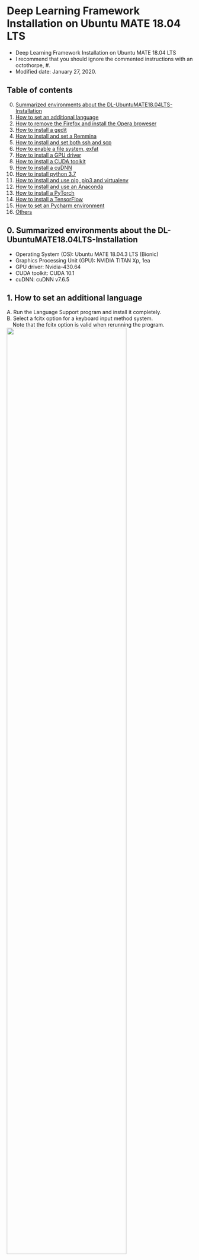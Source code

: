 # Deep Learning Framework Installation on Ubuntu MATE 18.04 LTS
- Deep Learning Framework Installation on Ubuntu MATE 18.04 LTS
- I recommend that you should ignore the commented instructions with an octothorpe, #.
- Modified date: January 27, 2020.

## Table of contents
0.  [Summarized environments about the DL-UbuntuMATE18.04LTS-Installation](#envs)
1.  [How to set an additional language](#language)
2.  [How to remove the Firefox and install the Opera broweser](#ib)
3.  [How to install a gedit](#gedit)
4.  [How to install and set a Remmina](#remmina)
5.  [How to install and set both ssh and scp](#ssh_scp)
6.  [How to enable a file system, exfat](#exfat)
7.  [How to install a GPU driver](#gpu_driver)
8.  [How to install a CUDA toolkit](#cuda_toolkit)
9.  [How to install a cuDNN](#cudnn)
10. [How to install python 3.7](#python3.7)
11. [How to install and use pip, pip3 and virtualenv](#pip_virtualenv)
12. [How to install and use an Anaconda](#conda)
13. [How to install a PyTorch](#pytorch)
14. [How to install a TensorFlow](#tensorflow)
15. [How to set an Pycharm environment](#pycharm)
16. [Others](#others)


## 0. Summarized environments about the DL-UbuntuMATE18.04LTS-Installation <a name="envs"></a>
- Operating System (OS): Ubuntu MATE 18.04.3 LTS (Bionic)
- Graphics Processing Unit (GPU): NVIDIA TITAN Xp, 1ea
- GPU driver: Nvidia-430.64
- CUDA toolkit: CUDA 10.1
- cuDNN: cuDNN v7.6.5


## 1. How to set an additional language <a name="language"></a>
A. Run the Language Support program and install it completely.<br />
B. Select a fcitx option for a keyboard input method system.<br />
&nbsp; &nbsp; Note that the fcitx option is valid when rerunning the program.<br /> 
<img src="https://github.com/vujadeyoon/DL-UbuntuMATE18.04LTS-Installation/blob/master/Figures/1_Language/1.png" width="80%"/><br />
C. Logout and login<br />
D. Click the configure tab of a keyboard icon in the upper right corner of the desktop.<br />
E. Add input method (e.g. Hangul).<br />
<img src="https://github.com/vujadeyoon/DL-UbuntuMATE18.04LTS-Installation/blob/master/Figures/1_Language/2.png" width="80%"/><br />
F. Set an input method configuration.<br />
<img src="https://github.com/vujadeyoon/DL-UbuntuMATE18.04LTS-Installation/blob/master/Figures/1_Language/3.png" width="80%"/><br />


## 2. How to remove the Firefox browser and install the Opera browser <a name="ib"></a>
A. Remove the Firefox browser.<br />
```bash
usrname@hostname:~/curr_path$ sudo apt-get remove --purge firefox
```
B. Install the Opera browser using a package installer.<br />


## 3. How to install a gedit <a name="gedit"></a>
A. Install the gedit.<br />
```bash
usrname@hostname:~/curr_path$ sudo apt-get install gedit
```


## 4. How to install and set a Remmina <a name="remmina"></a>
A. Reference to the website,
<a href="https://remmina.org" title="Remmina">
Remmina
</a>
.<br />

B. Install the Remmina.<br />
```bash
usrname@hostname:~/curr_path$ sudo snap install remmina
```

C. Set the Remmina remote desktope preference.<br />
<img src="https://github.com/vujadeyoon/DL-UbuntuMATE18.04LTS-Installation/blob/master/Figures/4_Remmina/1.png" width="80%"/><br />


## 5. How to install and set both ssh and scp <a name="ssh_scp"></a>
A. Install the ssh-server.<br />
```bash
usrname@hostname:~/curr_path$ sudo apt-get remove --purge openssh-server
usrname@hostname:~/curr_path$ sudo apt-get install openssh-server
```


## 6. How to enable a file system, exfat <a name="exfat"></a>
A. Enable the exfat file system.<br />
```bash
usrname@hostname:~/curr_path$ sudo apt-get install exfat-utils exfat-fuse
```


## 7. How to install a GPU driver <a name="gpu_driver"></a>
A. Check a NVIDIA driver version with reference to the website,
<a href="https://www.nvidia.com/Download/Find.aspx" title="NVIDIA driver">
NVIDIA driver
</a>
.<br />
<img src="https://github.com/vujadeyoon/DL-UbuntuMATE18.04LTS-Installation/blob/master/Figures/7_GPU_driver/1.png" width="80%"/><br />

B. Install the NVIDIA driver which user selects.<br />
```bash
usrname@hostname:~/curr_path$ sudo add-apt-repository ppa:graphics-drivers/ppa
usrname@hostname:~/curr_path$ sudo apt-get update
usrname@hostname:~/curr_path$ sudo apt-get install nvidia-driver-430
usrname@hostname:~/curr_path$ sudo reboot
```

C. Check the installed NVIDIA driver version.<br />
```bash
usrname@hostname:~/curr_path$ nvidia-smi
```
```bash
    Mon Jan 27 00:57:44 2020       
    +-----------------------------------------------------------------------------+
    | NVIDIA-SMI 430.64       Driver Version: 430.64       CUDA Version: 10.1     |
    |-------------------------------+----------------------+----------------------+
    | GPU  Name        Persistence-M| Bus-Id        Disp.A | Volatile Uncorr. ECC |
    | Fan  Temp  Perf  Pwr:Usage/Cap|         Memory-Usage | GPU-Util  Compute M. |
    |===============================+======================+======================|
    |   0  TITAN Xp            Off  | 00000000:01:00.0  On |                  N/A |
    | 23%   33C    P8    13W / 250W |    323MiB / 12192MiB |      1%      Default |
    +-------------------------------+----------------------+----------------------+

    +-----------------------------------------------------------------------------+
    | Processes:                                                       GPU Memory |
    |  GPU       PID   Type   Process name                             Usage      |
    |=============================================================================|
    |    0      1077      G   /usr/lib/xorg/Xorg                           228MiB |
    +-----------------------------------------------------------------------------+
```

D. Uninstall the installed NVIDIA drive.<br />
```bash
usrname@hostname:~/curr_path$ sudo ./usr/bin/nvidia-uninstall
```


## 8. How to install a CUDA toolkit <a name="cuda_toolkit"></a>
A. Download a CUDA toolkit with reference to the websites,
<a href="https://developer.nvidia.com/cuda-downloads" title="CUDA toolkit">
CUDA toolkit
</a>
and
<a href="https://developer.nvidia.com/cuda-toolkit-archive" title="CUDA toolkit archive">
CUDA toolkit archive
</a>
.<br />
&nbsp; &nbsp; Additional reference to the website, 
<a href="https://docs.nvidia.com/cuda/cuda-installation-guide-linux/index.html#abstract" title="NVIDIA CUDA Installation Guide for Linux">
NVIDIA CUDA Installation Guide for Linux
</a>
.<br />
<img src="https://github.com/vujadeyoon/DL-UbuntuMATE18.04LTS-Installation/blob/master/Figures/8_CUDA_toolkit/10.1.png" width="80%"/><br />

B. Install the CUDA toolkit which user selects.<br />
```bash
usrname@hostname:~/curr_path$ sudo chmod +x cuda_10.1.105_418.39_linux.run
usrname@hostname:~/curr_path$ sudo ./cuda_10.1.105_418.39_linux.run --override
```
```bash
    ┌──────────────────────────────────────────────────────────────────────────────┐
    │  End User License Agreement                                                  │
    │  --------------------------                                                  │
    │                                                                              │
    │                                                                              │
    │  Preface                                                                     │
    │  -------                                                                     │
    │                                                                              │
    │  The Software License Agreement in Chapter 1 and the Supplement              │
    │  in Chapter 2 contain license terms and conditions that govern               │
    │  the use of NVIDIA software. By accepting this agreement, you                │
    │  agree to comply with all the terms and conditions applicable                │
    │  to the product(s) included herein.                                          │
    │                                                                              │
    │                                                                              │
    │  NVIDIA Driver                                                               │
    │                                                                              │
    │                                                                              │
    │  Description                                                                 │
    │                                                                              │
    │  This package contains the operating system driver and                       │
    │──────────────────────────────────────────────────────────────────────────────│
    │ Do you accept the above EULA? (accept/decline/quit):                         │
    │ (accept)                                                                     │
    └──────────────────────────────────────────────────────────────────────────────┘
    
    ┌──────────────────────────────────────────────────────────────────────────────┐
    │ CUDA Installer                                                               │ 
    │ - [ ] Driver                                                                 │
    │      [ ] 418.39                                                              │
    │ - [X] CUDA Toolkit 10.1                                                      │
    │    + [X] CUDA Tools 10.1                                                     │
    │    + [X] CUDA Libraries 10.1                                                 │
    │    + [X] CUDA Compiler 10.1                                                  │
    │      [X] CUDA Misc Headers 10.1                                              │
    │   [ ] CUDA Samples 10.1                                                      │
    │   [ ] CUDA Demo Suite 10.1                                                   │
    │   [ ] CUDA Documentation 10.1                                                │
    │   Install                                                                    │
    │   Options                                                                    │
    │                                                                              │
    │                                                                              │
    │                                                                              │
    │                                                                              │
    │                                                                              │
    │                                                                              │
    │                                                                              │
    │                                                                              │
    │                                                                              │
    │ Up/Down: Move | Left/Right: Expand | 'Enter': Select | 'A': Advanced options │
    └──────────────────────────────────────────────────────────────────────────────┘
    
    ┌──────────────────────────────────────────────────────────────────────────────┐
    │ CUDA Toolkit                                                                 │
    │   Change Toolkit Install Path                                                │
    │   [X] Create symbolic link from /usr/local/cuda                              │
    │ - [X] Create desktop menu shortcuts                                          │
    │      [X] All users                                                           │
    │      [ ] Yes                                                                 │
    │      [ ] No                                                                  │
    │   [X] Install manpage documents to /usr/share/man                            │
    │   Done                                                                       │
    │                                                                              │
    │                                                                              │
    │                                                                              │
    │                                                                              │
    │                                                                              │
    │                                                                              │
    │                                                                              │
    │                                                                              │
    │                                                                              │
    │                                                                              │
    │                                                                              │
    │                                                                              │
    │                                                                              │
    │ Up/Down: Move | Left/Right: Expand | 'Enter': Select | 'A': Advanced options │
    └──────────────────────────────────────────────────────────────────────────────┘
```

C. Ignore the below warning about incompleted installation.<br /> 
```bash
    ===========
    = Summary =
    ===========

    Driver:   Not Selected
    Toolkit:  Installed in /usr/local/cuda-10.1/
    Samples:  Not Selected

    Please make sure that
     -   PATH includes /usr/local/cuda-10.1/bin
     -   LD_LIBRARY_PATH includes /usr/local/cuda-10.1/lib64, or, add /usr/local/cuda-10.1/lib64 to /etc/ld.so.conf and run ldconfig as root

    To uninstall the CUDA Toolkit, run cuda-uninstaller in /usr/local/cuda-10.1/bin

    Please see CUDA_Installation_Guide_Linux.pdf in /usr/local/cuda-10.1/doc/pdf for detailed information on setting up CUDA.
    ***WARNING: Incomplete installation! This installation did not install the CUDA Driver. A driver of version at least 418.00 is required for CUDA 10.1 functionality to work.
    To install the driver using this installer, run the following command, replacing <CudaInstaller> with the name of this run file:
        sudo <CudaInstaller>.run --silent --driver

    Logfile is /var/log/cuda-installer.log
```
```bash
usrname@hostname:~/curr_path$ sudo ./cuda_10.1.105_418.39_linux.run --silent --driver
```

E. Make sure that CUDA path and LD_LIBRARY_path.<br />
```bash
usrname@hostname:~/curr_path$ echo -e "\n## CUDA and cuDNN paths"  >> ~/.bashrc
usrname@hostname:~/curr_path$ echo 'export PATH=/usr/local/cuda-10.1/bin${PATH:+:${PATH}}' >> ~/.bashrc
usrname@hostname:~/curr_path$ echo echo 'export LD_LIBRARY_PATH=/usr/local/cuda-10.1/lib64${LD_LIBRARY_PATH:+:${LD_LIBRARY_PATH}}' >> ~/.bashrc
usrname@hostname:~/curr_path$ source ~/.bashrc
usrname@hostname:~/curr_path$ sudo reboot
```

F. Check the installed CUDA toolkit version.<br />
```bash
usrname@hostname:~/curr_path$ nvcc --version
```
```bash
    nvcc: NVIDIA (R) Cuda compiler driver
    Copyright (c) 2005-2019 NVIDIA Corporation
    Built on Fri_Feb__8_19:08:17_PST_2019
    Cuda compilation tools, release 10.1, V10.1.105
```
```bash
usrname@hostname:~/curr_path$ which nvcc
```
```bash
    /usr/local/cuda-10.1/bin/nvcc
```

G. Uninstall the installed CUDA toolkit.<br />
```bash
usrname@hostname:~/curr_path$ sudo ./usr/local/cuda-10.1/bin/uninstall_cuda_10.1.pl
```


## 9. How to install a cuDNN <a name="cudnn"></a>
A. Download a cuDNN (e.g. cuDNN v7.6.5 Library for Linux) with reference to the websites,
<a href="https://developer.nvidia.com/rdp/cudnn-download" title="cuDNN">
cuDNN
</a>
, 
<a href="https://developer.nvidia.com/rdp/cudnn-archive" title="cuDNN archive">
cuDNN archive
</a>
.<br />
<img src="https://github.com/vujadeyoon/DL-UbuntuMATE18.04LTS-Installation/blob/master/Figures/9_cuDNN/7.6.5.png" width="80%"/><br />

B. Install the downloaded cuDNN.<br />
```bash
usrname@hostname:~/curr_path$ tar xzvf cudnn-10.1-linux-x64-v7.6.5.32.tgz
usrname@hostname:~/curr_path$ sudo cp cuda/lib64/* /usr/local/cuda-10.1/lib64/
usrname@hostname:~/curr_path$ sudo cp cuda/include/* /usr/local/cuda-10.1/include/
usrname@hostname:~/curr_path$ sudo chmod a+r /usr/local/cuda-10.1/lib64/libcudnn*
usrname@hostname:~/curr_path$ sudo chmod a+r /usr/local/cuda-10.1/include/cudnn.h
```

C. Check the installed cuDNN version.<br />
```bash
usrname@hostname:~/curr_path$ cat /usr/local/cuda/include/cudnn.h | grep CUDNN_MAJOR -A 2
```
```bash
    #define CUDNN_MAJOR 7
    #define CUDNN_MINOR 6
    #define CUDNN_PATCHLEVEL 5
    --
    #define CUDNN_VERSION (CUDNN_MAJOR * 1000 + CUDNN_MINOR * 100 + CUDNN_PATCHLEVEL)

    #include "driver_types.h"
```

D. Install the NVIDIA CUDA profiler tools interface.<br />
```bash
usrname@hostname:~/curr_path$ sudo apt-get install libcupti-dev
```


## 10. How to install python 3.7 <a name="python3.7"></a>
A. Install the python3.7.<br />
```bash
usrname@hostname:~/curr_path$ sudo apt-get update
usrname@hostname:~/curr_path$ sudo apt-get install software-properties-common
usrname@hostname:~/curr_path$ sudo add-apt-repository ppa:deadsnakes/ppa
usrname@hostname:~/curr_path$ (ENTER)
usrname@hostname:~/curr_path$ sudo apt-get install python3.7
```

C. Check the installed python3.7 version.<br />
```bash
usrname@hostname:~/curr_path$ python3.7 --version
```
```bash
    Python 3.7.6
```
```bash
usrname@hostname:~/curr_path$ python3.7
```
```bash
    Python 3.7.6 (default, Dec 19 2019, 23:50:13) 
    [GCC 7.4.0] on linux
    Type "help", "copyright", "credits" or "license" for more information.

```


## 11. How to install and use pip, pip3 and virtualenv <a name="pip_virtualenv"></a>
A. Check the pip, pip3 and virtualenv usages with reference to the websites,
<a href="https://pip.pypa.io/en/stable/" title="Pip3">
pip3
</a>
,
<a href="https://virtualenv.pypa.io/en/latest/" title="Virtualenv1">
virtualenv1
</a>
and
<a href="https://packaging.python.org/guides/installing-using-pip-and-virtualenv/" title="Virtualenv2">
virtualenv2
</a>
.<br />

B. Install the pip and pip3.<br />
```bash
usrname@hostname:~/curr_path$ sudo apt-get install python-pip
usrname@hostname:~/curr_path$ sudo apt-get install python3-pip
```

C. Check the installed pip and pip3 version.<br />
```bash
usrname@hostname:~/curr_path$ pip --version
```
```bash
    pip 9.0.1 from /usr/lib/python2.7/dist-packages (python 2.7)
```
```bash
usrname@hostname:~/curr_path$ pip3 --version
```
```bash
    pip 9.0.1 from /usr/lib/python3/dist-packages (python 3.6)
```

D. Install the virtualenv.<br />
```bash
# usrname@hostname:~/curr_path$ pip3 install virtualenv # This command causes a permission issue on the Ubuntu 18.04.
usrname@hostname:~/curr_path$ sudo pip install virtualenv # You must install the virtualenv as root using the pip, not the pip3.
```
```bash
    Installing collected packages: virtualenv
    Successfully installed virtualenv-16.7.9
```

E. Check the installed virtualenv version.<br />
```bash
usrname@hostname:~/curr_path$ virtualenv --version
```
```bash
    16.7.9
```

F. Create a virtualenv for python 3.7 with pip3.<br />
&nbsp; &nbsp; The root directory for the virtualenv: /home/usrname/pip3_virtualenv<br />
&nbsp; &nbsp; The name of new virtualenv to be created: virenv_dl<br />
```
usrname@hostname:~/curr_path$ mkdir -p /home/usrname/pip3_virtualenv/virenv_dl
usrname@hostname:~/curr_path$ virtualenv /home/usrname/pip3_virtualenv/virenv_dl --python=python3.7
```

G. Check the virtualenv.<br />
&nbsp; &nbsp; The root directory for the virtualenv: /home/usrname/pip3_virtualenv<br />
```bash
usrname@hostname:~/curr_path$ ls /home/usrname/pip3_virtualenv/
```

H. Activate a virtualenv.<br />
&nbsp; &nbsp; The root directory for the virtualenv: /home/usrname/pip3_virtualenv<br />
&nbsp; &nbsp; The name of virtualenv to be activated: virenv_dl<br />
```bash
usrname@hostname:~/curr_path$ source /home/usrname/pip3_virtualenv/virenv_dl/bin/activate
```

I. Deactivate a virtualenv.<br />
&nbsp; &nbsp; The name of virtualenv to be deactivated: virenv_dl<br />
```bash
(virenv_dl) usrname@hostname:~/curr_path$ deactivate
```

J. Remove a virtualenv.<br />
&nbsp; &nbsp; The root directory for the virtualenv: /home/usrname/pip3_virtualenv<br />
&nbsp; &nbsp; The name of virtualenv to be removed: virenv_dl<br />
```bash
(virenv_dl) usrname@hostname:~/curr_path$ deactivate
usrname@hostname:~/curr_path$ rm -rf /home/usrname/pip3_virtualenv/virenv_dl
```

K. Export a pip3 package list.<br />
&nbsp; &nbsp; The name of activated virtualenv: virenv_dl<br />
```bash
(virenv_dl) usrname@hostname:~/curr_path$ pip3 freeze > requirements.txt
```

L. Install packages from the exported pip3 package list.<br />
&nbsp; &nbsp; The name of activated virtualenv: virenv_new<br />
```bash
(virenv_new) usrname@hostname:~/curr_path$ pip3 install -r requirements.txt
```


## 12. How to install and use an Anaconda <a name="conda"></a>
A. Download an Anaconda with reference to the website,
<a href="https://www.anaconda.com/download/#linux" title="Anaconda">
Anaconda
</a>
.<br />

B. Install the downloaded Anaconda.<br />
```bash
usrname@hostname:~/curr_path$ bash Anaconda3-2018.12-Linux-x86_64.sh
```
```bash
    Do you accept the license terms? [yes|no]
    [no] >>> (yes)
    Anaconda3 will now be installed into this location:
    /home/usrname/anaconda3
    [/home/usrname/anaconda3] >>> (ENTER)
    Do you wish the installer to prepend the Anaconda3 install location
    to PATH in your /home/usrname/.bashrc ? [yes|no]
    [no] >>> (yes)
    Do you wish to proceed with the installation of Microsoft VSCode? [yes|no]
    >>> (no)
```
```bash
usrname@hostname:~/curr_path$ source ~/.bashrc
```

<details>
    <summary>C. (Option) Update the Anaconda.</summary>
    
    usrname@hostname:~/curr_path$ conda update conda
    
        The following packages will be UPDATED:
        Proceed ([y]/n)? (y)
        
</details>conda envrionments

D. Check the installed conda version.<br />
```bash
usrname@hostname:~/curr_path$ conda --version
```
```bash
    conda 4.5.12
```

E. Check the conda envrionments.<br />
```bash
usrname@hostname:~/curr_path$ conda info --envs
```
```bash
    # conda environments:
    #
    base                  *  /home/usrname/anaconda3
    
```

F. Create a conda virtual environments for python 3.7 with conda.<br />
&nbsp; &nbsp; The name of new conda virtual environment to be created: conda_dl<br />
```
usrname@hostname:~/curr_path$ conda create --name conda_dl python=3.7
```

G. Clone a conda virtual environment.<br />
&nbsp; &nbsp; The name of new conda virtual environment to be cloned: conda_pytorch<br />
&nbsp; &nbsp; The name of existed conda virtual environment: conda_dl<br />
```bash
usrname@hostname:~/curr_path$ conda create --name conda_pytorch --clone conda_dl
```

H. Activate a conda virtual environment.<br />
&nbsp; &nbsp; The name of conda virtual environment to be activated: conda_pytorch<br />
```bash
usrname@hostname:~/curr_path$ conda activate conda_pytorch
```

I. Deactivate a conda virtual environment.<br />
&nbsp; &nbsp; The name of conda virtual environment to be deactivated: conda_pytorch<br />
```bash
(conda_pytorch) usrname@hostname:~/curr_path$ conda deactivate
```

J. Remove a conda virtual environment.<br />
&nbsp; &nbsp; The name of conda virtual environment to be removed: conda_dl<br />
```bash
usrname@hostname:~/curr_path$ conda remove --name conda_dl --all
```

K. Export a conda package list.<br />
&nbsp; &nbsp; The name of activated conda virtual environment: conda_pytorch<br />
```bash
(conda_pytorch) usrname@hostname:~/curr_path$ conda list -e > requirements.txt
```

L. Install packages from the exported conda package list.<br />
&nbsp; &nbsp; The name of activated conda virtual environment: conda_new<br />
```bash
(conda_new) usrname@hostname:~/curr_path$ conda install --yes --file requirements.txt # does not automatically install all the dependencies
```
```bash
(conda_new) usrname@hostname:~/curr_path$ while read requirement; do conda install --yes $requirement; done < requirements.txt # automatically install all the dependencies
```

M. Export a conda virtual envrionment.<br />
&nbsp; &nbsp; The name of conda virtual environment to be exported: conda_pytorch<br />
&nbsp; &nbsp; The name of exported file: exported_env.yml<br />
```bash
usrname@hostname:~/curr_path$ conda conda_pytorch export > exported_env.yml
```

N. Create a conda virtual environment with the exported conda virtual environment.<br />
&nbsp; &nbsp; The name of new conda virtual environment to be created: conda_new<br />
&nbsp; &nbsp; The name of exported file: exported_env.yml<br />
```bash
usrname@hostname:~/curr_path$ conda conda_new create -f exported_env.yml
```


## 13. How to install a PyTorch <a name="pytorch"></a>
A. Check a PyTorch version with reference to the website,
<a href="https://pytorch.org" title="PyTorch">
PyTorch
</a>
.<br />

B. Install the PyTorch where user want to install it.<br />
&nbsp; &nbsp; The name of virtualenv where user want to install the PyTorch: virenv_pytorch<br />
```bash
usrname@hostname:~/curr_path$ source /home/usrname/pip3_virtualenv/virenv_pytorch/bin/activate
(virenv_pytorch) usrname@hostname:~/curr_path$ pip3 install torch torchvision
```

C. Make sure the PyTorch is installed correctly. <br />
```bash
(virenv_pytorch) usrname@hostname:~/curr_path$ python3
Python 3.7.6 (default, Dec 19 2019, 23:50:13) 
[GCC 7.4.0] on linux
Type "help", "copyright", "credits" or "license" for more information.
```
```python
>>> import torch
>>> torch.__version__
'1.4.0'
>>> torch.cuda.is_available()
True
>>> torch.cuda.get_device_name(0)
'TITAN Xp'
>>> torch.cuda.device_count()
1
>>> a = torch.rand(5)
>>> b = a.cuda()
>>> print(a)
tensor([0.4732, 0.1292, 0.7363, 0.6000, 0.2162])
>>> print(b)
tensor([0.4732, 0.1292, 0.7363, 0.6000, 0.2162], device='cuda:0')
```


## 14. How to install a TensorFlow <a name="tensorflow"></a>
A. Check a TensorFlow version with reference to the website,
<a href="https://www.tensorflow.org" title="TensorFlow">
TensorFlow
</a>
.<br />

B. Install the TensorFlow where user want to install it.<br />
&nbsp; &nbsp; The name of virtualenv where user want to install the TensorFlow: virenv_tf<br />
```bash
usrname@hostname:~/curr_path$ source /home/usrname/pip3_virtualenv/virenv_tf/bin/activate
(virenv_tf) usrname@hostname:~/curr_path$ pip3 install tensorflow
(virenv_tf) usrname@hostname:~/curr_path$ pip3 install tensorflow-gpu
# The final version of TensorFlow 1.x:
# (virenv_tf) usrname@hostname:~/curr_path$ pip3 install tensorflow==1.15
# (virenv_tf) usrname@hostname:~/curr_path$ pip3 install tensorflow-gpu==1.15
```

C. Make sure the TensorFlow is installed correctly. <br />
```bash
(virenv_tf) usrname@hostname:~/curr_path$ python3
Python 3.7.6 (default, Dec 19 2019, 23:50:13) 
[GCC 7.4.0] on linux
Type "help", "copyright", "credits" or "license" for more information.
```
```python
>>> import tensorflow as tf
2020-01-27 02:02:39.640297: W tensorflow/stream_executor/platform/default/dso_loader.cc:55] ~ please make sure the missing libraries mentioned above are installed properly.
>>> tf.__version__
'2.1.0'
>>> tf.test.is_gpu_available()
WARNING:tensorflow:From <stdin>:1: is_gpu_available ~ GPU (device: 0, name: TITAN Xp, pci bus id: 0000:01:00.0, compute capability: 6.1)
True
>>> tf.debugging.set_log_device_placement(True)
>>> a = tf.constant([[1.0, 2.0, 3.0], [4.0, 5.0, 6.0]])
>>> b = tf.constant([[1.0, 2.0], [3.0, 4.0], [5.0, 6.0]])
>>> c = tf.matmul(a, b)
2020-01-27 02:09:26.019321: I tensorflow/core/common_runtime/eager/execute.cc:573] Executing op MatMul in device /job:localhost/replica:0/task:0/device:GPU:0
2020-01-27 02:09:26.019559: I tensorflow/stream_executor/platform/default/dso_loader.cc:44] Successfully opened dynamic library libcublas.so.10
>>> print(c)
tf.Tensor(
[[22. 28.]
 [49. 64.]], shape=(2, 2), dtype=float32)
```


## 15. How to set an Pycharm environment <a name="pycharm"></a>
A. Download a Pycharm which is a kind of Python IDEs with reference to the website,
<a href="https://www.jetbrains.com/pycharm/download/#section=linux" title="Pycharm">
Pycharm
</a>
.<br />

B. Install the Pycharm.<br />
```bash
usrname@hostname:~/curr_path$ tar xzvf pycharm-community-2018.3.2.tar.gz
usrname@hostname:~/curr_path$ mv pycharm-community-2018.3.2/ ~/
```
I suggest that some options should be selected as follows:
- Complete Installation: Check the option, "Do not import settings".
- Customize PyCharm - Create Launcher Script: Do not check the option.

C. Execute the Pycharm.
```bash
usrname@hostname:~/curr_path$ ~/pycharm-community-2018.3.2/pycharm.sh
```

D. Create a new project with existing interpreter which is in a specific conda environment (e.g. conda_dl).<br />
<img src="https://github.com/vujadeyoon/DL-UbuntuMATE18.04LTS-Installation/blob/master/Figures/13_Pycharm/1.png" width="80%"/><br />

E. How to set a project interpreter.<br />
<img src="https://github.com/vujadeyoon/DL-UbuntuMATE18.04LTS-Installation/blob/master/Figures/13_Pycharm/2.png" width="80%"/><br />


## 16. Others <a name="others"></a>
A. How to fix NTFS disk write-protect.<br />
```bash
usrname@hostname:~/curr_path$ sudo ntfsfix /dev/sdb1
```

